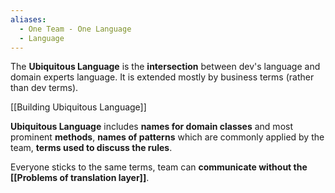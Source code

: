 ```yaml
---
aliases:
  - One Team - One Language
  - Language
---
```

The **Ubiquitous Language** is the **intersection** between dev's language and domain experts language. It is extended mostly by business terms (rather than dev terms).

[[Building Ubiquitous Language]]

**Ubiquitous Language** includes **names for domain classes** and most prominent **methods**, **names of patterns** which are commonly applied by the team, **terms used to discuss the rules**.  

Everyone sticks to the same terms, team can **communicate without the [[Problems of translation layer]]**.


